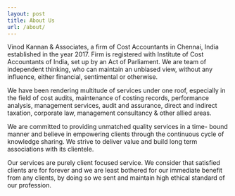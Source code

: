 ```yaml
---
layout: post
title: About Us
url: /about/
---
```


Vinod Kannan & Associates, a firm of Cost Accountants in Chennai, India established in the year 2017. Firm is registered with Institute of Cost Accountants of India, set up by an Act of Parliament. We are team of independent thinking, who can maintain an unbiased view, without any influence, either financial, sentimental or otherwise.

We have been rendering multitude of services under one roof, especially in the field of cost audits, maintenance of costing records, performance analysis, management services, audit and assurance, direct and indirect taxation, corporate law, management consultancy & other allied areas.

We are committed to providing unmatched quality services in a time- bound manner and believe in empowering clients through the continuous cycle of knowledge sharing. We strive to deliver value and build long term associations with its clientele.

Our services are purely client focused service. We consider that satisfied clients are for forever and we are least bothered for our immediate benefit from any clients, by doing so we sent and maintain high ethical standard of our profession.
